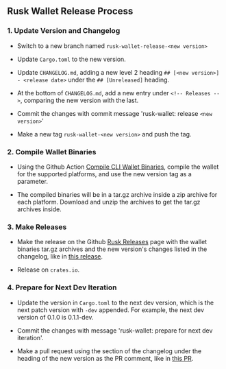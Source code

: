 ## Rusk Wallet Release Process

### 1. Update Version and Changelog

- Switch to a new branch named `rusk-wallet-release-<new version>`

- Update `Cargo.toml` to the new version.

- Update `CHANGELOG.md`, adding a new level 2 heading `## [<new version>] - <release date>`
under the `## [Unreleased]` heading.

- At the bottom of `CHANGELOG.md`, add a new entry under `<!-- Releases -->`, comparing the
new version with the last.

- Commit the changes with commit message 'rusk-wallet: release `<new version>`' 

- Make a new tag `rusk-wallet-<new version>` and push the tag.

### 2. Compile Wallet Binaries

- Using the Github Action [Compile CLI Wallet Binaries](https://github.com/dusk-network/rusk/actions/workflows/ruskwallet_build.yml), compile the wallet for the supported platforms, and use the new version tag as a parameter.

- The compiled binaries will be in a tar.gz archive inside a zip archive for each platform.
Download and unzip the archives to get the tar.gz archives inside.

### 3. Make Releases

- Make the release on the Github [Rusk Releases](https://github.com/dusk-network/rusk/releases) page with the wallet binaries tar.gz archives and the new version's changes listed in the changelog, like in [this release](https://github.com/dusk-network/rusk/releases/tag/rusk-wallet-0.2.0).

- Release on `crates.io`.

### 4. Prepare for Next Dev Iteration

- Update the version in `Cargo.toml` to the next dev version, which is the next patch version with
`-dev` appended. For example, the next dev version of 0.1.0 is 0.1.1-dev.

- Commit the changes with message 'rusk-wallet: prepare for next dev iteration'.

- Make a pull request using the section of the changelog under the heading of the new version as the PR comment, like in [this PR](https://github.com/dusk-network/rusk/pull/3715).
